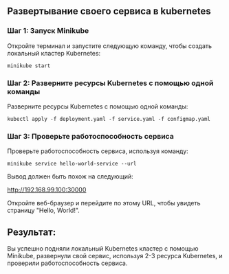 ## Развертывание своего сервиса в kubernetes

### Шаг 1: Запуск Minikube

Откройте терминал и запустите следующую команду, чтобы создать локальный кластер Kubernetes:

```
minikube start
```

### Шаг 2: Разверните ресурсы Kubernetes с помощью одной команды

Разверните ресурсы Kubernetes с помощью одной команды:

```
kubectl apply -f deployment.yaml -f service.yaml -f configmap.yaml
```

### Шаг 3: Проверьте работоспособность сервиса

Проверьте работоспособность сервиса, используя команду:

```
minikube service hello-world-service --url
```

Вывод должен быть похож на следующий:

http://192.168.99.100:30000

Откройте веб-браузер и перейдите по этому URL, чтобы увидеть страницу "Hello, World!".

## Результат:

Вы успешно подняли локальный Kubernetes кластер с помощью Minikube, развернули свой сервис, используя 2-3 ресурса Kubernetes, и проверили работоспособность сервиса.
